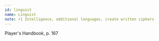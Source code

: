 ```yaml
---
id: linguist
name: Linguist
note: +1 Intelligence, additional languages, create written ciphers
---
```

Player's Handbook, p. 167
